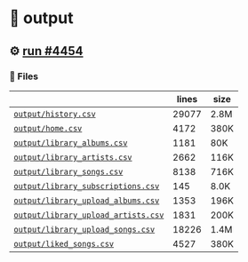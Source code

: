 # 📝  output 

## ⚙️ [run #4454](https://github.com/jwenerd/ytm-dl/actions/runs/15647369691)

### 📁 Files

|                                                                         |lines|size|
|-------------------------------------------------------------------------|-----|----|
|[`output/history.csv` ](output/history.csv)                              |29077|2.8M|
|[`output/home.csv` ](output/home.csv)                                    |4172 |380K|
|[`output/library_albums.csv` ](output/library_albums.csv)                |1181 |80K |
|[`output/library_artists.csv` ](output/library_artists.csv)              |2662 |116K|
|[`output/library_songs.csv` ](output/library_songs.csv)                  |8138 |716K|
|[`output/library_subscriptions.csv` ](output/library_subscriptions.csv)  |145  |8.0K|
|[`output/library_upload_albums.csv` ](output/library_upload_albums.csv)  |1353 |196K|
|[`output/library_upload_artists.csv` ](output/library_upload_artists.csv)|1831 |200K|
|[`output/library_upload_songs.csv` ](output/library_upload_songs.csv)    |18226|1.4M|
|[`output/liked_songs.csv` ](output/liked_songs.csv)                      |4527 |380K|